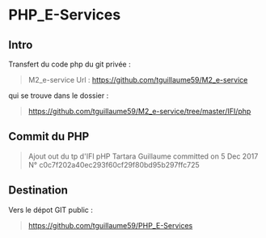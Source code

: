 # PHP_E-Services

## Intro
Transfert du code php du git privée : 
>M2_e-service
>Url : https://github.com/tguillaume59/M2_e-service

qui se trouve dans le dossier : 
> https://github.com/tguillaume59/M2_e-service/tree/master/IFI/php

## Commit du PHP 
>Ajout out du tp d'IFI pHP
>Tartara Guillaume committed on 5 Dec 2017
> N° c0c7f202a40ec293f60cf29f80bd95b297ffc725


## Destination 
Vers le dépot GIT public : 
> https://github.com/tguillaume59/PHP_E-Services
